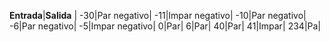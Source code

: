 **Entrada**|**Salida** |
-30|Par negativo|
-11|Impar negativo|
-10|Par negativo|
-6|Par negativo|
-5|Impar negativo|
0|Par|
6|Par|
40|Par|
41|Impar|
234|Pa|

